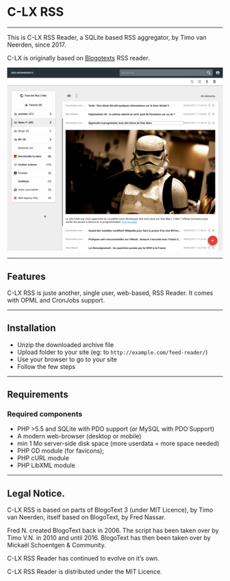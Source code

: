 # C-LX RSS

---

This is C-LX RSS Reader, a SQLite based RSS aggregator, by Timo van Neerden, since 2017.

C-LX is originally based on [Blogotexts](https://github.com/BoboTiG/blogotext/) RSS reader.

![alt tag](screenshot.png?raw=true)

---

## Features

C-LX RSS is juste another, single user, web-based, RSS Reader. It comes with OPML and CronJobs support.

---

## Installation
 * Unzip the downloaded archive file
 * Upload folder to your site (eg: to `http://example.com/feed-reader/`)
 * Use your browser to go to your site
 * Follow the few steps

---

## Requirements
### Required components
 * PHP >5.5 and SQLite with PDO support (or MySQL with PDO Support)
 * A modern web-browser (desktop or mobile)
 * min 1 Mo server-side disk space (more userdata = more space needed)
 * PHP GD module (for favicons);
 * PHP cURL module
 * PHP LibXML module

---

## Legal Notice.

C-LX RSS is based on parts of BlogoText 3 (under MIT Licence), by Timo van Neerden, itself based on BlogoText, by Fred Nassar.

Fred N. created BlogoText back in 2006. The script has been taken over by Timo V.N. in 2010 and until 2016.
BlogoText has then been taken over by Mickaël Schoentgen & Community.

C-LX RSS Reader has continued to evolve on it’s own.

C-LX RSS Reader is distributed under the MIT Licence.
